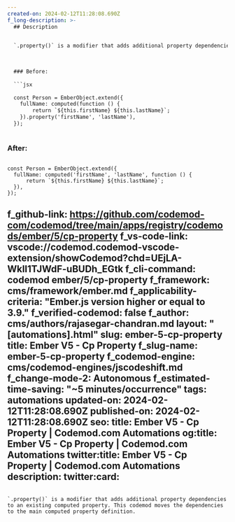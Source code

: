 ```yaml
---
created-on: 2024-02-12T11:28:08.690Z
f_long-description: >-
  ## Description
  

  `.property()` is a modifier that adds additional property dependencies to an existing computed property. This codemod moves the dependencies to the main computed property definition.
  

  
  ### Before:
  
  ```jsx
  
  const Person = EmberObject.extend({
  	fullName: computed(function () {
  		return `${this.firstName} ${this.lastName}`;
  	}).property('firstName', 'lastName'),
  });
  
  ```
  
  ### After:
  
  ```tsx
  
  const Person = EmberObject.extend({
  	fullName: computed('firstName', 'lastName', function () {
  		return `${this.firstName} ${this.lastName}`;
  	}),
  });
  
  ```
f_github-link: https://github.com/codemod-com/codemod/tree/main/apps/registry/codemods/ember/5/cp-property
f_vs-code-link: vscode://codemod.codemod-vscode-extension/showCodemod?chd=UEjLA-WkII1TJWdF-uBUDh_EGtk
f_cli-command: codemod ember/5/cp-property
f_framework: cms/framework/ember.md
f_applicability-criteria: "Ember.js version higher or equal to 3.9."
f_verified-codemod: false
f_author: cms/authors/rajasegar-chandran.md
layout: "[automations].html"
slug: ember-5-cp-property
title: Ember V5 - Cp Property
f_slug-name: ember-5-cp-property
f_codemod-engine: cms/codemod-engines/jscodeshift.md
f_change-mode-2: Autonomous
f_estimated-time-saving: "~5 minutes/occurrence"
tags: automations
updated-on: 2024-02-12T11:28:08.690Z
published-on: 2024-02-12T11:28:08.690Z
seo:
  title: Ember V5 - Cp Property | Codemod.com Automations
  og:title: Ember V5 - Cp Property | Codemod.com Automations
  twitter:title: Ember V5 - Cp Property | Codemod.com Automations
  description: 
  twitter:card:
---
```

`.property()` is a modifier that adds additional property dependencies to an existing computed property. This codemod moves the dependencies to the main computed property definition.